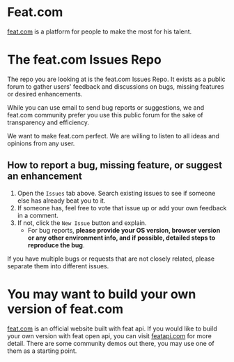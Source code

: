 # Feat.com

[feat.com](httpw://www.feat.com) is a platform for people to make the most for his talent.


# The feat.com Issues Repo

The repo you are looking at is the feat.com Issues Repo. It exists as a public forum to gather users' feedback and discussions on bugs, missing features or desired enhancements.

While you can use email to send bug reports or suggestions, we and feat.com community prefer you use this public forum for the sake of transparency and efficiency.  

We want to make feat.com perfect. We are willing to listen to all ideas and opinions from any user.

## How to report a bug, missing feature, or suggest an enhancement

1. Open the `Issues` tab above. Search existing issues to see if someone else has already beat you to it. 
2. If someone has, feel free to vote that issue up or add your own feedback in a comment.
3. If not, click the `New Issue` button and explain. 
   -  For bug reports, **please provide your OS version, browser version or any other environment info, and if possible, detailed steps to reproduce the bug**.

If you have multiple bugs or requests that are not closely related, please separate them into different issues.

# You may want to build your own version of feat.com

[feat.com](https://www.feat.com) is an official website built with feat api. If you would like to build your own version with feat open api, you can visit [featapi.com](https://www.featapi.com) for more detail. There are some community demos out there, you may use one of them as a starting point.